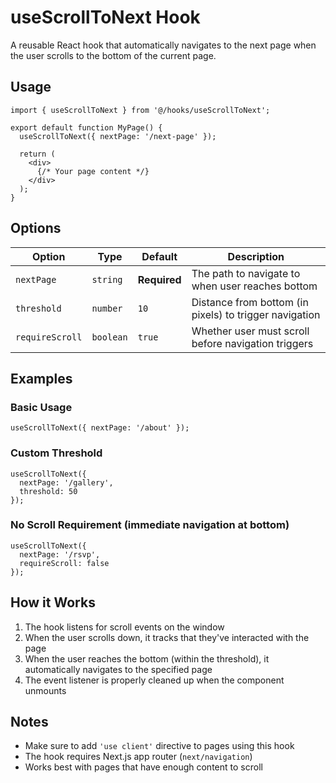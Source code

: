 # useScrollToNext Hook

A reusable React hook that automatically navigates to the next page when the user scrolls to the bottom of the current page.

## Usage

```tsx
import { useScrollToNext } from '@/hooks/useScrollToNext';

export default function MyPage() {
  useScrollToNext({ nextPage: '/next-page' });
  
  return (
    <div>
      {/* Your page content */}
    </div>
  );
}
```

## Options

| Option | Type | Default | Description |
|--------|------|---------|-------------|
| `nextPage` | `string` | **Required** | The path to navigate to when user reaches bottom |
| `threshold` | `number` | `10` | Distance from bottom (in pixels) to trigger navigation |
| `requireScroll` | `boolean` | `true` | Whether user must scroll before navigation triggers |

## Examples

### Basic Usage
```tsx
useScrollToNext({ nextPage: '/about' });
```

### Custom Threshold
```tsx
useScrollToNext({ 
  nextPage: '/gallery', 
  threshold: 50 
});
```

### No Scroll Requirement (immediate navigation at bottom)
```tsx
useScrollToNext({ 
  nextPage: '/rsvp', 
  requireScroll: false 
});
```

## How it Works

1. The hook listens for scroll events on the window
2. When the user scrolls down, it tracks that they've interacted with the page
3. When the user reaches the bottom (within the threshold), it automatically navigates to the specified page
4. The event listener is properly cleaned up when the component unmounts

## Notes

- Make sure to add `'use client'` directive to pages using this hook
- The hook requires Next.js app router (`next/navigation`)
- Works best with pages that have enough content to scroll 